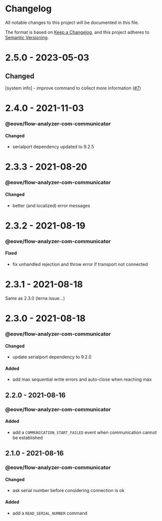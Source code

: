 # Changelog

All notable changes to this project will be documented in this file.

The format is based on [Keep a Changelog](https://keepachangelog.com/en/1.0.0/),
and this project adheres to [Semantic Versioning](https://semver.org/spec/v2.0.0.html).

# 2.5.0 - 2023-05-03

## Changed

[system info] - improve command to collect more information ([#7](https://github.com/eove/flow-analyzer-com/issues/7))

# 2.4.0 - 2021-11-03

### @eove/flow-analyzer-com-communicator

#### Changed

- serialport dependency updated to 9.2.5

# 2.3.3 - 2021-08-20

### @eove/flow-analyzer-com-communicator

#### Changed

- better (and localized) error messages

# 2.3.2 - 2021-08-19

### @eove/flow-analyzer-com-communicator

#### Fixed

- fix unhandled rejection and throw error if transport not connected

# 2.3.1 - 2021-08-18

Same as 2.3.0 (lerna issue...)

# 2.3.0 - 2021-08-18

### @eove/flow-analyzer-com-communicator

#### Changed

- update serialport dependency to 9.2.0

#### Added

- add max sequential write errors and auto-close when reaching max

## 2.2.0 - 2021-08-16

### @eove/flow-analyzer-com-communicator

#### Added

- add a `COMMUNICATION_START_FAILED` event when communication cannot be established

## 2.1.0 - 2021-08-16

### @eove/flow-analyzer-com-communicator

#### Changed

- ask serial number before considering connection is ok

#### Added

- add a `READ_SERIAL_NUMBER` command

